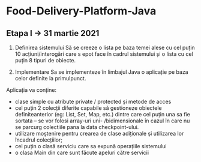 # Food-Delivery-Platform-Java
## Etapa I -> 31 martie 2021
1) Definirea sistemului
Să se creeze o lista pe baza temei alese cu cel puțin 10 acțiuni/interogări care s epot face în cadrul sistemului și o lista cu cel puțin 8 tipuri de obiecte.

2) Implementare
Sa se implementeze în limbajul Java o aplicație pe baza celor definite la primulpunct.

Aplicația va conține:

- clase simple cu atribute private / protected și metode de acces
- cel puțin 2 colecții diferite capabile să gestioneze obiectele definiteanterior (eg: List, Set, Map, etc.) dintre care cel puțin una sa fie sortata – se vor folosi array-uri uni- /bidimensionale în cazul în care nu se parcurg colectiile pana la data checkpoint-ului.
- utilizare moștenire pentru crearea de clase adiționale și utilizarea lor încadrul colecțiilor;
- cel puțin o clasă serviciu care sa expună operațiile sistemului
- o clasa Main din care sunt făcute apeluri către servicii
